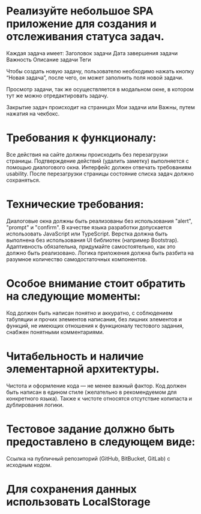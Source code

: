 
# Реализуйте небольшое SPA приложение для создания и отслеживания статуса задач.

Каждая задача имеет:
Заголовок задачи
Дата завершения задачи
Важность
Описание задачи
Теги

Чтобы создать новую задачу, пользователю необходимо нажать кнопку “Новая задача”, после чего, он может заполнить поля новой задачи.

Просмотр задачи, так же осуществляется в модальном окне, в котором тут же можно отредактировать задачу.

Закрытие задач происходит на страницах Мои задачи или Важны, путем нажатия на чекбокс.


# Требования к функционалу:

Все действия на сайте должны происходить без перезагрузки страницы.
Подтверждение действий (удалить заметку) выполняется с помощью  диалогового окна.
Интерфейс должен отвечать требованиям usability.
После перезагрузки страницы состояние списка задач должно сохраняться.

# Технические требования:

Диалоговые окна должны быть реализованы без использования "alert", "prompt" и "confirm".
В качестве языка разработки допускается использовать JavaScript или TypeScript.
Верстка должна быть выполнена без использования UI библиотек (например Bootstrap).
Адаптивность обязательна, придумайте самостоятельно, как это должно быть реализовано.
Логика приложения должна быть разбита на разумное количество самодостаточных компонентов.

# Особое внимание стоит обратить на следующие моменты:

Код должен быть написан понятно и аккуратно, с соблюдением табуляции и прочих элементов написания, без лишних элементов и функций, не имеющих отношения к функционалу тестового задания, снабжен понятными комментариями.

# Читабельность и наличие элементарной архитектуры.

Чистота и оформление кода — не менее важный фактор. Код должен быть написан в едином стиле (желательно в рекомендуемом для конкретного языка). Также к чистоте относятся отсутствие копипаста и дублирования логики.

# Тестовое задание должно быть предоставлено в следующем виде:

Ссылка на публичный репозиторий (GitHub, BitBucket, GitLab) с исходным кодом.

# Для сохранения данных использовать LocalStorage

